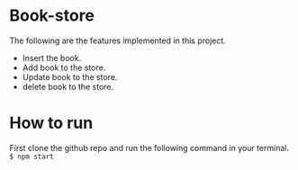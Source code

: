 # Book-store
The following are the features implemented in this project.
* Insert the book.
* Add book to the store.
* Update book to the store.
* delete book to the store.
# How to run
First clone the github repo and run the following command in your terminal.\
`$ npm start`
